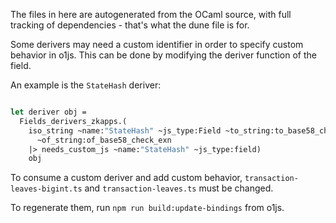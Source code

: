 The files in here are autogenerated from the OCaml source, with full tracking of
dependencies - that's what the dune file is for.

Some derivers may need a custom identifier in order to specify custom behavior
in o1js. This can be done by modifying the deriver function of the field.

An example is the `StateHash` deriver:

```ocaml

let deriver obj =
  Fields_derivers_zkapps.(
    iso_string ~name:"StateHash" ~js_type:Field ~to_string:to_base58_check
      ~of_string:of_base58_check_exn
    |> needs_custom_js ~name:"StateHash" ~js_type:field)
    obj

```

To consume a custom deriver and add custom behavior,
`transaction-leaves-bigint.ts` and `transaction-leaves.ts` must be changed.

To regenerate them, run `npm run build:update-bindings` from o1js.
